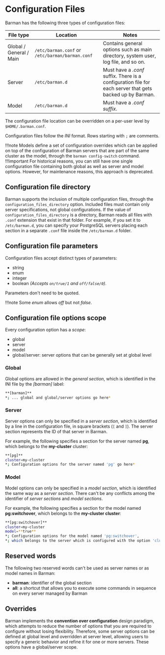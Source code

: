# Configuration Files

Barman has the following three types of configuration files:

|**File type**|**Location**|**Notes**|
|------------|------------|---------|
|Global / General / Main|`/etc/barman.conf` or `/etc/barman/barman.conf`|Contains general options such as main directory, system user, log file, and so on.|
|Server|`/etc/barman.d`|Must have a *.conf* suffix.  There is a configuration file for each server that gets backed up by Barman.|
|Model|`/etc/barman.d`|Must have a *.conf suffix*.|

The configuration file location can be overridden on a per-user level by `$HOME/.barman.conf`.

Configuration files follow the *INI* format.  Rows starting with `;` are comments.

!!!note
      Models define a set of configuration overrides which can be applied on top of the configuration of Barman servers that are part of the same cluster as the model, through the `barman config-switch` command.
!!!important
    For historical reasons, you can still have one single configuration file containing both global as well as server and model options. However, for maintenance reasons, this approach is deprecated.


## Configuration file directory

Barman supports the inclusion of multiple configuration files, through the `configuration_files_directory` option. Included files must contain only server specifications, not global configurations. If the value of `configuration_files_directory` is a directory, Barman reads all files with `.conf` extension that exist in that folder. For example, if you set it to `/etc/barman.d`, you can specify your PostgreSQL servers placing each section in a separate `.conf` file inside the `/etc/barman.d` folder.

## Configuration file parameters

Configuration files accept distinct types of parameters:

-   string
-   enum
-   integer
-   boolean *(Accepts `on/true/1` and `off/false/0`)*.

Parameters don't need to be quoted.

!!!note
    Some *enum* allows *off* but not *false*.

## Configuration file options scope

Every configuration option has a *scope*:

-   global
-   server
-   model
-   global/server: server options that can be generally set at global level

### Global

Global options are allowed in the *general section*, which is identified in the INI file by the *[barman]* label:

```bash
**[barman]**
*; ... global and global/server options go here*
```

### Server

Server options can only be specified in a *server section*, which is identified by a line in the configuration file, in square brackets (`[` and `]`). The server section represents the ID of that server in Barman. 

For example, the following specifies a section for the server named **pg**, which belongs to the **my-cluster** cluster:
```bash
**[pg]**
cluster=my-cluster
*; Configuration options for the server named 'pg' go here*
```

### Model

Model options can only be specified in a *model section*, which is identified the same way as a *server section*. There can't be any conflicts among the identifier of *server sections* and *model sections*. 

For example, the following specifies a section for the model named **pg:switchover**, which belongs to the **my-cluster cluster**:
```bash
**[pg:switchover]**
cluster=my-cluster
model=**true**
*; Configuration options for the model named 'pg:switchover', 
*; which belongs to the server which is configured with the option 'cluster=pg', go here*
```

## Reserved words

The following two reserved words can't be used as server names or as model names in Barman:

-   **barman**: identifier of the global section
-   **all**: a shortcut that allows you to execute some commands in sequence on every server managed by Barman

## Overrides

Barman implements the **convention over configuration** design paradigm, which attempts to reduce the number of options that you are required to configure without losing flexibility. Therefore, some server options can be defined at global level and overridden at server level, allowing users to specify a generic behavior and refine it for one or more servers. These options have a global/server scope.
